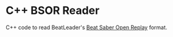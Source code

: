 # C++ BSOR Reader
C++ code to read BeatLeader's [Beat Saber Open Replay](https://github.com/BeatLeader/BS-Open-Replay) format.
